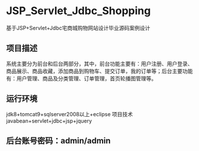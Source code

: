 # JSP_Servlet_Jdbc_Shopping
基于JSP+Servlet+Jdbc宅商城购物网站设计毕业源码案例设计

## 项目描述
  系统主要分为前台和后台两部分，其中，前台功能主要有：用户注册、用户登录、商品展示、商品收藏，添加商品到购物车、提交订单，我的订单等；后台主要功能有：用户管理、商品及分类管理、订单管理，首页轮播图管理等。

## 运行环境
jdk8+tomcat9+sqlserver2008以上+eclipse
项目技术
javabean+servlet+jdbc+jsp+jquery

## 后台账号密码：admin/admin

 
